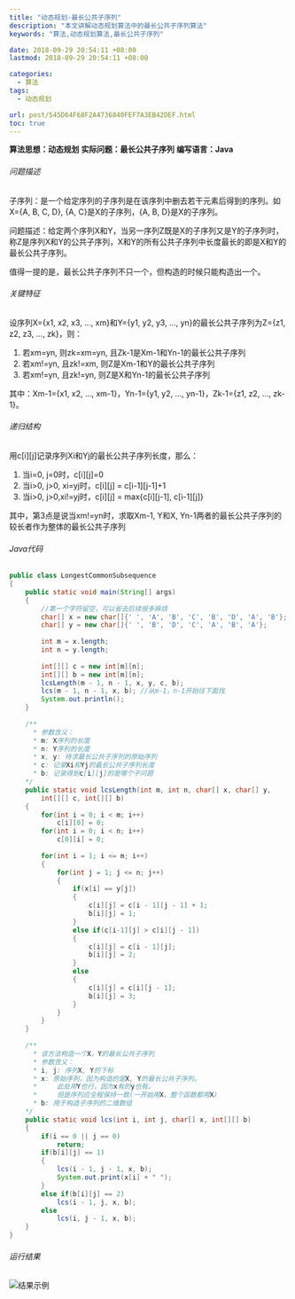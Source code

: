 ```yaml
---
title: "动态规划-最长公共子序列"
description: "本文讲解动态规划算法中的最长公共子序列算法"
keywords: "算法,动态规划算法,最长公共子序列"

date: 2018-09-29 20:54:11 +08:00
lastmod: 2018-09-29 20:54:11 +08:00

categories:
  - 算法
tags:
  - 动态规划

url: post/545D64F68F2A4736840FEF7A3EB42DEF.html
toc: true
---
```


**算法思想：动态规划**
**实际问题：最长公共子序列**
**编写语言：Java**

<!--More-->

###### 问题描述

子序列：是一个给定序列的子序列是在该序列中删去若干元素后得到的序列。如X={A, B, C, D}, {A, C}是X的子序列，{A, B, D}是X的子序列。

问题描述：给定两个序列X和Y，当另一序列Z既是X的子序列又是Y的子序列时，称Z是序列X和Y的公共子序列，X和Y的所有公共子序列中长度最长的即是X和Y的最长公共子序列。

值得一提的是，最长公共子序列不只一个，但构造的时候只能构造出一个。

###### 关键特征

设序列X={x1, x2, x3, ..., xm}和Y={y1, y2, y3, ..., yn}的最长公共子序列为Z={z1, z2, z3, ..., zk}，则：
1. 若xm=yn, 则zk=xm=yn, 且Zk-1是Xm-1和Yn-1的最长公共子序列
2. 若xm!=yn, 且zk!=xm, 则Z是Xm-1和Y的最长公共子序列
3. 若xm!=yn, 且zk!=yn, 则Z是X和Yn-1的最长公共子序列

其中：Xm-1={x1, x2, ..., xm-1}，Yn-1={y1, y2, ..., yn-1}，Zk-1={z1, z2, ..., zk-1}。

###### 递归结构

用c[i][j]记录序列Xi和Yj的最长公共子序列长度，那么：
1. 当i=0, j=0时，c[i][j]=0
2. 当i>0, j>0, xi=yj时，c[i][j] = c[i-1][j-1]+1
3. 当i>0, j>0,xi!=yj时，c[i][j] = max{c[i][j-1], c[i-1][j]}

其中，第3点是说当xm!=yn时，求取Xm-1, Y和X, Yn-1两者的最长公共子序列的较长者作为整体的最长公共子序列

###### Java代码

```Java
public class LongestCommonSubsequence
{
    public static void main(String[] args)
    {
        //第一个字符留空，可以省去后续很多麻烦
        char[] x = new char[]{' ', 'A', 'B', 'C', 'B', 'D', 'A', 'B'};
        char[] y = new char[]{' ', 'B', 'D', 'C', 'A', 'B', 'A'};
        
        int m = x.length;
        int n = y.length;
        
        int[][] c = new int[m][n];
        int[][] b = new int[m][n];
        lcsLength(m - 1, n - 1, x, y, c, b);
        lcs(m - 1, n - 1, x, b); //从m-1，n-1开始往下面找
        System.out.println();
    }
    
    /**
      * 参数含义：
      * m: X序列的长度
      * n: Y序列的长度
      * x, y: 待求最长公共子序列的原始序列
      * c: 记录Xi和Yj的最长公共子序列长度
      * b: 记录得到c[i][j]的是哪个子问题
    */
    public static void lcsLength(int m, int n, char[] x, char[] y, 
        int[][] c, int[][] b)
    {
        for(int i = 0; i < m; i++)
            c[i][0] = 0;
        for(int i = 0; i < n; i++)
            c[0][i] = 0;
        
        for(int i = 1; i <= m; i++)
        {
            for(int j = 1; j <= n; j++)
            {
                if(x[i] == y[j])
                {
                    c[i][j] = c[i - 1][j - 1] + 1;
                    b[i][j] = 1;
                }
                else if(c[i-1][j] > c[i][j - 1])
                {
                    c[i][j] = c[i - 1][j];
                    b[i][j] = 2;
                }
                else
                {
                    c[i][j] = c[i][j - 1];
                    b[i][j] = 3;
                }
            }
        }
    }
    
    /**
      * 该方法构造一个X，Y的最长公共子序列
      * 参数含义：
      * i, j: 序列X, Y的下标
      * x: 原始序列，因为构造的是X, Y的最长公共子序列。
      *     此处用Y也行，因为x有的y也有。
      *     但是序列应全程保持一致(一开始用X，整个函数都用X)
      * b: 用于构造子序列的二维数组
    */
    public static void lcs(int i, int j, char[] x, int[][] b)
    {
        if(i == 0 || j == 0)
            return;
        if(b[i][j] == 1)
        {
            lcs(i - 1, j - 1, x, b);
            System.out.print(x[i] + " ");
        }
        else if(b[i][j] == 2)
            lcs(i - 1, j, x, b);
        else
            lcs(i, j - 1, x, b);
    }
}
```

###### 运行结果

![结果示例](/imgs/动态规划-最长公共子序列.jpg)